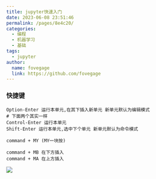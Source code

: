 ```yaml
---
title: jupyter快速入门
date: 2023-06-08 23:51:46
permalink: /pages/8e4c20/
categories:
  - 编程
  - 机器学习
  - 基础
tags:
  - jupyter
author:
  name: fovegage
  link: https://github.com/fovegage
---
```


### 快捷键

```
Option-Enter 运行本单元,在其下插入新单元 新单元默认为编辑模式
# 下面两个其实一样
Control-Enter 运行本单元
Shift-Enter 运行本单元,选中下个单元 新单元默认为命令模式

command + MY (MY一块按)

command + MB 在下方插入
command + MA 在上方插入
```

![](https://obsidian-foveagge.oss-cn-beijing.aliyuncs.com/blog/XA2Y4W.png)
